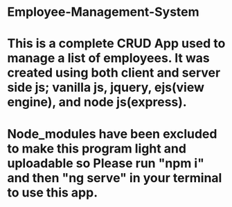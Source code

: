 # Employee-Management-System
# This is a complete CRUD App used to manage a list of employees. It was created using both client and server side js; vanilla js, jquery, ejs(view engine), and node js(express).
# Node_modules have been excluded to make this program light and uploadable so Please run "npm i" and then "ng serve" in your terminal to use this app.

